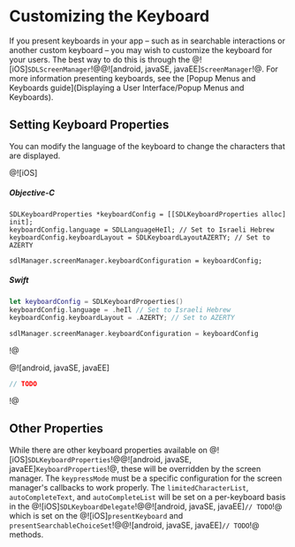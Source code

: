# Customizing the Keyboard
If you present keyboards in your app – such as in searchable interactions or another custom keyboard – you may wish to customize the keyboard for your users. The best way to do this is through the @![iOS]`SDLScreenManager`!@@![android, javaSE, javaEE]`ScreenManager`!@. For more information presenting keyboards, see the [Popup Menus and Keyboards guide](Displaying a User Interface/Popup Menus and Keyboards).

## Setting Keyboard Properties
You can modify the language of the keyboard to change the characters that are displayed.

@![iOS]
##### Objective-C
```objc
SDLKeyboardProperties *keyboardConfig = [[SDLKeyboardProperties alloc] init];
keyboardConfig.language = SDLLanguageHeIl; // Set to Israeli Hebrew
keyboardConfig.keyboardLayout = SDLKeyboardLayoutAZERTY; // Set to AZERTY

sdlManager.screenManager.keyboardConfiguration = keyboardConfig;
```

##### Swift
```swift
let keyboardConfig = SDLKeyboardProperties()
keyboardConfig.language = .heIl // Set to Israeli Hebrew
keyboardConfig.keyboardLayout = .AZERTY; // Set to AZERTY

sdlManager.screenManager.keyboardConfiguration = keyboardConfig
```
!@

@![android, javaSE, javaEE]
```java
// TODO
```
!@

## Other Properties
While there are other keyboard properties available on @![iOS]`SDLKeyboardProperties`!@@![android, javaSE, javaEE]`KeyboardProperties`!@, these will be overridden by the screen manager. The `keypressMode` must be a specific configuration for the screen manager's callbacks to work properly. The `limitedCharacterList`, `autoCompleteText`, and `autoCompleteList` will be set on a per-keyboard basis in the @![iOS]`SDLKeyboardDelegate`!@@![android, javaSE, javaEE]`// TODO`!@ which is set on the @![iOS]`presentKeyboard` and `presentSearchableChoiceSet`!@@![android, javaSE, javaEE]`// TODO`!@ methods.
